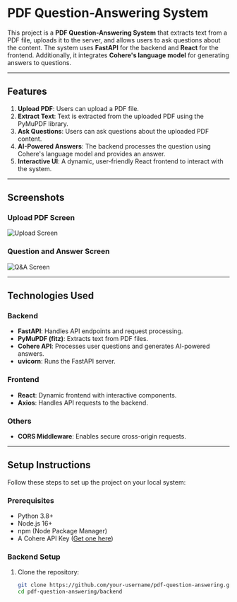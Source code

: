 # PDF Question-Answering System

This project is a **PDF Question-Answering System** that extracts text from a PDF file, uploads it to the server, and allows users to ask questions about the content. The system uses **FastAPI** for the backend and **React** for the frontend. Additionally, it integrates **Cohere's language model** for generating answers to questions.

---

## Features

1. **Upload PDF**: Users can upload a PDF file.
2. **Extract Text**: Text is extracted from the uploaded PDF using the PyMuPDF library.
3. **Ask Questions**: Users can ask questions about the uploaded PDF content.
4. **AI-Powered Answers**: The backend processes the question using Cohere's language model and provides an answer.
5. **Interactive UI**: A dynamic, user-friendly React frontend to interact with the system.

---

## Screenshots

### Upload PDF Screen
![Upload Screen](https://raw.githubusercontent.com/Adityapatwari193/PdfChatbot-Cohere-LLm-React-/main/screenshots/upload_screen.png)

### Question and Answer Screen
![Q&A Screen](https://raw.githubusercontent.com/Adityapatwari193/PdfChatbot-Cohere-LLm-React-/main/screenshots/qa_screen.png)

---

## Technologies Used

### Backend
- **FastAPI**: Handles API endpoints and request processing.
- **PyMuPDF (fitz)**: Extracts text from PDF files.
- **Cohere API**: Processes user questions and generates AI-powered answers.
- **uvicorn**: Runs the FastAPI server.

### Frontend
- **React**: Dynamic frontend with interactive components.
- **Axios**: Handles API requests to the backend.

### Others
- **CORS Middleware**: Enables secure cross-origin requests.

---

## Setup Instructions

Follow these steps to set up the project on your local system:

### Prerequisites

- Python 3.8+
- Node.js 16+
- npm (Node Package Manager)
- A Cohere API Key ([Get one here](https://cohere.ai/))

### Backend Setup

1. Clone the repository:
   ```bash
   git clone https://github.com/your-username/pdf-question-answering.git
   cd pdf-question-answering/backend
